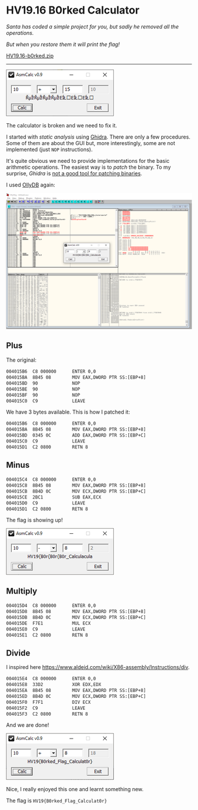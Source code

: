 # HV19.16 B0rked Calculator

_Santa has coded a simple project for you, but sadly he removed all the operations._

_But when you restore them it will print the flag!_

[HV19.16-b0rked.zip](HV19.16-b0rked.zip)

---

![](calc.png)

The calculator is broken and we need to fix it. 

I started with _static analysis_ using [Ghidra](https://ghidra-sre.org/). There are only a few procedures. 
Some of them are about the GUI but, more interestingly, some are not implemented (just `NOP` instructions).

It's quite obvious we need to provide implementations for the basic arithmetic operations. The easiest way
is to _patch_ the binary. To my surprise, _Ghidra_ is
[not a good tool for patching binaries](https://github.com/NationalSecurityAgency/ghidra/issues/530).

I used [OllyDB](http://www.ollydbg.de/) again:

![](ollydb-patching.png)

## Plus

The original:
```
004015B6  C8 000000      ENTER 0,0
004015BA  8B45 08        MOV EAX,DWORD PTR SS:[EBP+8]
004015BD  90             NOP
004015BE  90             NOP
004015BF  90             NOP
004015C0  C9             LEAVE
```

We have 3 bytes available. This is how I patched it:
```
004015B6  C8 000000      ENTER 0,0
004015BA  8B45 08        MOV EAX,DWORD PTR SS:[EBP+8]
004015BD  0345 0C        ADD EAX,DWORD PTR SS:[EBP+C]
004015C0  C9             LEAVE
004015D1  C2 0800        RETN 8
```

## Minus
```
004015C4  C8 000000      ENTER 0,0
004015C8  8B45 08        MOV EAX,DWORD PTR SS:[EBP+8]
004015CB  8B4D 0C        MOV ECX,DWORD PTR SS:[EBP+C]
004015CE  2BC1           SUB EAX,ECX
004015D0  C9             LEAVE
004015D1  C2 0800        RETN 8
```

The flag is showing up!

![](calc-partial-patch.png)

## Multiply
```
004015D4  C8 000000      ENTER 0,0
004015D8  8B45 08        MOV EAX,DWORD PTR SS:[EBP+8]
004015DB  8B4D 0C        MOV ECX,DWORD PTR SS:[EBP+C]
004015DE  F7E1           MUL ECX
004015E0  C9             LEAVE
004015E1  C2 0800        RETN 8
```

## Divide
I inspired here https://www.aldeid.com/wiki/X86-assembly/Instructions/div.

```
004015E4  C8 000000      ENTER 0,0
004015E8  33D2           XOR EDX,EDX
004015EA  8B45 08        MOV EAX,DWORD PTR SS:[EBP+8]
004015ED  8B4D 0C        MOV ECX,DWORD PTR SS:[EBP+C]
004015F0  F7F1           DIV ECX
004015F2  C9             LEAVE
004015F3  C2 0800        RETN 8
```

And we are done!

![](calc-patched.png)

Nice, I really enjoyed this one and learnt something new.

The flag is `HV19{B0rked_Flag_Calculat0r}`